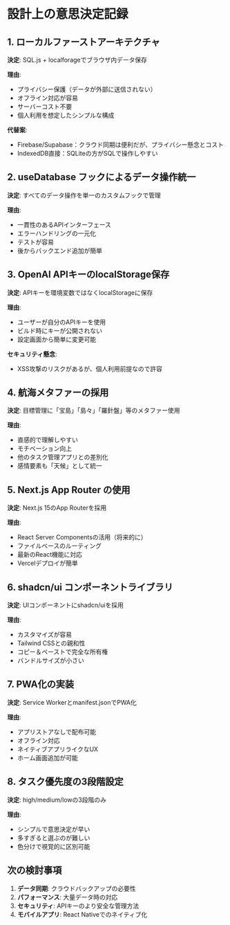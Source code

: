 # 設計上の意思決定記録

## 1. ローカルファーストアーキテクチャ
**決定**: SQL.js + localforageでブラウザ内データ保存

**理由**:
- プライバシー保護（データが外部に送信されない）
- オフライン対応が容易
- サーバーコスト不要
- 個人利用を想定したシンプルな構成

**代替案**:
- Firebase/Supabase：クラウド同期は便利だが、プライバシー懸念とコスト
- IndexedDB直接：SQLiteの方がSQLで操作しやすい

## 2. useDatabase フックによるデータ操作統一
**決定**: すべてのデータ操作を単一のカスタムフックで管理

**理由**:
- 一貫性のあるAPIインターフェース
- エラーハンドリングの一元化
- テストが容易
- 後からバックエンド追加が簡単

## 3. OpenAI APIキーのlocalStorage保存
**決定**: APIキーを環境変数ではなくlocalStorageに保存

**理由**:
- ユーザーが自分のAPIキーを使用
- ビルド時にキーが公開されない
- 設定画面から簡単に変更可能

**セキュリティ懸念**:
- XSS攻撃のリスクがあるが、個人利用前提なので許容

## 4. 航海メタファーの採用
**決定**: 目標管理に「宝島」「島々」「羅針盤」等のメタファー使用

**理由**:
- 直感的で理解しやすい
- モチベーション向上
- 他のタスク管理アプリとの差別化
- 感情要素も「天候」として統一

## 5. Next.js App Router の使用
**決定**: Next.js 15のApp Routerを採用

**理由**:
- React Server Componentsの活用（将来的に）
- ファイルベースのルーティング
- 最新のReact機能に対応
- Vercelデプロイが簡単

## 6. shadcn/ui コンポーネントライブラリ
**決定**: UIコンポーネントにshadcn/uiを採用

**理由**:
- カスタマイズが容易
- Tailwind CSSとの親和性
- コピー＆ペーストで完全な所有権
- バンドルサイズが小さい

## 7. PWA化の実装
**決定**: Service Workerとmanifest.jsonでPWA化

**理由**:
- アプリストアなしで配布可能
- オフライン対応
- ネイティブアプリライクなUX
- ホーム画面追加が可能

## 8. タスク優先度の3段階設定
**決定**: high/medium/lowの3段階のみ

**理由**:
- シンプルで意思決定が早い
- 多すぎると選ぶのが難しい
- 色分けで視覚的に区別可能

## 次の検討事項
1. **データ同期**: クラウドバックアップの必要性
2. **パフォーマンス**: 大量データ時の対応
3. **セキュリティ**: APIキーのより安全な管理方法
4. **モバイルアプリ**: React Nativeでのネイティブ化
